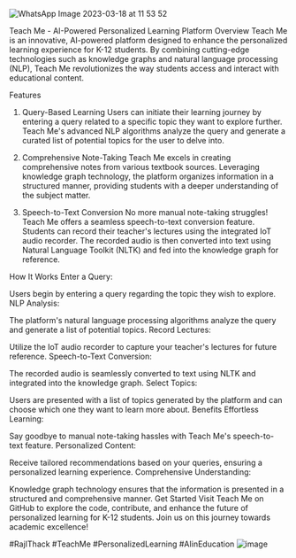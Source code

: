 
![WhatsApp Image 2023-03-18 at 11 53 52](https://user-images.githubusercontent.com/82142095/226517702-121e7d72-0a86-4bdb-9dfa-02f6764771ed.jpg)


Teach Me - AI-Powered Personalized Learning Platform
Overview
Teach Me is an innovative, AI-powered platform designed to enhance the personalized learning experience for K-12 students. By combining cutting-edge technologies such as knowledge graphs and natural language processing (NLP), Teach Me revolutionizes the way students access and interact with educational content.

Features
1. Query-Based Learning
Users can initiate their learning journey by entering a query related to a specific topic they want to explore further. Teach Me's advanced NLP algorithms analyze the query and generate a curated list of potential topics for the user to delve into.

2. Comprehensive Note-Taking
Teach Me excels in creating comprehensive notes from various textbook sources. Leveraging knowledge graph technology, the platform organizes information in a structured manner, providing students with a deeper understanding of the subject matter.

3. Speech-to-Text Conversion
No more manual note-taking struggles! Teach Me offers a seamless speech-to-text conversion feature. Students can record their teacher's lectures using the integrated IoT audio recorder. The recorded audio is then converted into text using Natural Language Toolkit (NLTK) and fed into the knowledge graph for reference.

How It Works
Enter a Query:

Users begin by entering a query regarding the topic they wish to explore.
NLP Analysis:

The platform's natural language processing algorithms analyze the query and generate a list of potential topics.
Record Lectures:

Utilize the IoT audio recorder to capture your teacher's lectures for future reference.
Speech-to-Text Conversion:

The recorded audio is seamlessly converted to text using NLTK and integrated into the knowledge graph.
Select Topics:

Users are presented with a list of topics generated by the platform and can choose which one they want to learn more about.
Benefits
Effortless Learning:

Say goodbye to manual note-taking hassles with Teach Me's speech-to-text feature.
Personalized Content:

Receive tailored recommendations based on your queries, ensuring a personalized learning experience.
Comprehensive Understanding:

Knowledge graph technology ensures that the information is presented in a structured and comprehensive manner.
Get Started
Visit Teach Me on GitHub to explore the code, contribute, and enhance the future of personalized learning for K-12 students. Join us on this journey towards academic excellence!

#RajIThack #TeachMe #PersonalizedLearning #AIinEducation
![image](https://user-images.githubusercontent.com/82142095/226517251-f2d35628-163a-4019-b3af-feadc2538479.png)
